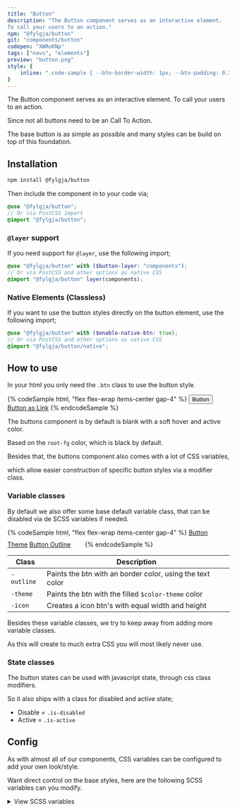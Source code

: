 ```yaml
---
title: "Button"
description: "The Button component serves as an interactive element.
To call your users to an action."
npm: "@fylgja/button"
git: "components/button"
codepen: "XWRoKNp"
tags: ["navs", "elements"]
preview: "button.png"
style: {
    inline: ".code-sample { --btn-border-width: 1px; --btn-padding: 0.375rem 0.8rem; }"
}
---
```


The Button component serves as an interactive element.
To call your users to an action.

Since not all buttons need to be an Call To Action.

The base button is as simple as possible
and many styles can be build on top of this foundation.

## Installation

```bash
npm install @fylgja/button
```

Then include the component in to your code via;

```scss
@use "@fylgja/button";
// Or via PostCSS import
@import "@fylgja/button";
```

### `@layer` support

If you need support for `@layer`,
use the following import;

```scss
@use "@fylgja/button" with ($button-layer: "components");
// Or via PostCSS and other options as native CSS
@import "@fylgja/button" layer(components);
```

### Native Elements (Classless)

If you want to use the button styles directly on the button element,
use the following import;

```scss
@use "@fylgja/button" with ($enable-native-btn: true);
// Or via PostCSS and other options as native CSS
@import "@fylgja/button/native";
```

## How to use

In your html you only need the `.btn` class to use the button style.

{% codeSample html, "flex flex-wrap items-center gap-4" %}
<button class="btn">Button</button>
<a href="#link" class="btn">Button as Link</a>
{% endcodeSample %}

The buttons component is by default is blank with a soft hover and active color.

Based on the `root-fg` color, which is black by default.

Besides that, the buttons component also comes with a lot of CSS variables,

which allow easier construction of specific button styles via a modifier class.

### Variable classes

By default we also offer some base default variable class, that can be disabled via de SCSS variables if needed.

{% codeSample html, "flex flex-wrap items-center gap-4" %}
<a href="#link" class="btn -theme">Button Theme</a>
<a href="#link" class="btn -outline">Button Outline</a>
<a href="#link" class="btn -icon"><svg width="24" height="24" fill="currentcolor"><use href="/images/socials.svg#github"></use></svg></a>
{% endcodeSample %}

| Class      | Description                                               |
| ---------- | --------------------------------------------------------- |
| `-outline` | Paints the btn with an border color, using the text color |
| `-theme`   | Paints the btn with the filled `$color-theme` color       |
| `-icon`    | Creates a icon btn's with equal width and height          |

Besides these variable classes, we try to keep away from adding more variable classes.

As this will create to much extra CSS you will most likely never use.

### State classes

The button states can be used with javascript state, through css class modifiers.

So it also ships with a class for disabled and active state;

- Disable = `.is-disabled`
- Active = `.is-active`

## Config

As with almost all of our components, CSS variables can be configured to add your own look/style.

Want direct control on the base styles, here are the following SCSS variables can you modify.

<details class="faq-panel"><summary>View SCSS variables</summary>

```scss
$enable-btn-theme: true !default;
$enable-btn-outline: true !default;
$enable-btn-icon: true !default;
$enable-native-btn: false !default;

$btn-icon-size: 2.125em !default;

$btn-padding: 0.375rem 0.8rem !default;
$btn-border-size: 1px !default;
$btn-border-style: solid !default;
$btn-radius: 4px !default;
$btn-font-size: inherit !default;
$btn-line-height: inherit !default;
$btn-font-weight: 500 !default;
$btn-transition: 0.2s linear !default;
// ADD outline-offset for v2
$btn-transition-property: (
    color,
    background-color,
    border-color,
    box-shadow
) !default;

$btn-stroke: transparent !default;
$btn-bg: transparent !default;
$btn-color: inherit !default;

$btn-hover-stroke: transparent !default;
$btn-hover-bg: color.change($root-fg, $alpha: 0.05) !default;
$btn-hover-color: inherit !default;

$btn-focus-stroke: $btn-hover-stroke !default;
$btn-focus-bg: $btn-hover-bg !default;
$btn-focus-color: $btn-hover-color !default;

$btn-active-stroke: transparent !default;
$btn-active-bg: color.change($root-fg, $alpha: 0.2) !default;
$btn-active-color: inherit !default;

$btn-disabled-opacity: 0.7 !default;
```

</details>
